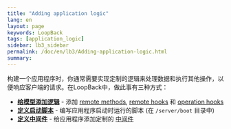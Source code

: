 ```yaml
---
title: "Adding application logic"
lang: en
layout: page
keywords: LoopBack
tags: [application_logic]
sidebar: lb3_sidebar
permalink: /doc/en/lb3/Adding-application-logic.html
summary:
---
```


构建一个应用程序时，你通常需要实现定制的逻辑来处理数据和执行其他操作，以便响应客户端的请求。在LoopBack中，做此事有三种方式：

* **[给模型添加逻辑](Adding-logic-to-models.md)** - 添加 [remote methods](Remote-methods.html), [remote hooks](Remote-hooks.html) 和 [operation hooks](Operation-hooks.md)
* **[定义启动脚本](Defining-boot-scripts.md)** - 编写应用程序启动时运行的脚本 (在 `/server/boot` 目录中)
* **[定义中间件](Defining-middleware.md)** - 给应用程序添加定制的 [中间件](http://expressjs.com/api.html#middleware)
